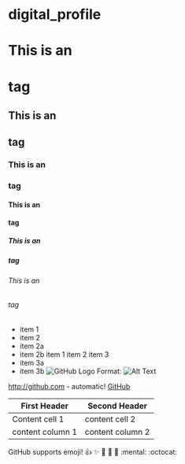 # digital_profile


# This is an <h1> tag
## This is an <h2> tag
### This is an <h3> tag
#### This is an <h4> tag
##### This is an <h5> tag
###### This is an <h6> tag
* item 1
* item 2
 * item 2a
 * item 2b
item 1
item 2
item 3
 * item 3a
 * item 3b
![GitHub Logo](/images/Logo.png)
Format: ![Alt Text](url)
  
http://github.com - automatic!
[GitHub](http://github.com)

First Header | Second Header
-----------  | -------------
Content cell 1 | content cell 2
content column 1 | content column 2

GitHub supports emoji!
:+1: :sparkles: :camel: :tada:
:rocket: :mental: :octocat:

